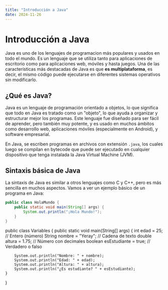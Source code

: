 ```yaml
---
title: "Introducción a Java"
date: 2024-11-26
---
```


# Introducción a Java

Java es uno de los lenguajes de programacion más populares y usados en todo el mundo. Es un lenguaje que se utiliza tanto para aplicaciones de escritorio como para aplicaciones web, móviles y hasta juegos. Una de las características más destacadas de Java es que **es multiplataforma**, es decir, el mismo código puede ejecutarse en diferentes sistemas operativos sin modificarlo.

## ¿Qué es Java?

Java es un lenguaje de programación orientado a objetos, lo que significa que todo en Java es tratado como un "objeto", lo que ayuda a organizar y estructurar mejor los programas. Este lenguaje fue diseñado para ser fácil de aprender, pero también muy potente, y es usado en muchos ámbitos como desarrollo web, aplicaciones móviles (especialmente en Android), y software empresarial.

En Java, se escriben programas en archivos con extensión `.java`, los cuales luego se compilan en bytecode que puede ser ejecutado en cualquier dispositivo que tenga instalada la Java Virtual Machine (JVM).

## Sintaxis básica de Java

La sintaxis de Java es similar a otros lenguajes como C y C++, pero es más sencilla en muchos aspectos. Vamos a ver un ejemplo básico de un programa en Java:

```java
public class HolaMundo {
    public static void main(String[] args) {
        System.out.println("¡Hola Mundo!");
    }
}
```

public class Variables {
    public static void main(String[] args) {
        int edad = 25;               // Entero (número)
        String nombre = "Yeray";      // Cadena de texto
        double altura = 1.75;         // Número con decimales
        boolean esEstudiante = true;  // Verdadero o falso
        
        System.out.println("Nombre: " + nombre);
        System.out.println("Edad: " + edad);
        System.out.println("Altura: " + altura);
        System.out.println("¿Es estudiante? " + esEstudiante);
    }
}

